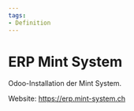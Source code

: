 ```yaml
---
tags:
- Definition
---
```

# ERP Mint System

Odoo-Installation der Mint System.

Website: <https://erp.mint-system.ch>